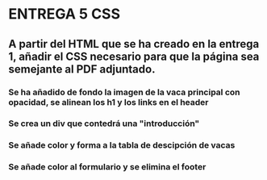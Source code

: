 # ENTREGA 5 CSS

## A partir del HTML que se ha creado en la entrega 1, añadir el CSS necesario para que la página sea semejante al PDF adjuntado.

### Se ha añadido de fondo la imagen de la vaca principal con opacidad, se alinean los h1 y los links en el header

### Se crea un div que contedrá una "introducción"

### Se añade color y forma a la tabla de descipción de vacas

### Se añade color al formulario y se elimina el footer
